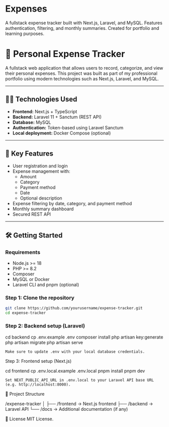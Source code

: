 # Expenses
A fullstack expense tracker built with Next.js, Laravel, and MySQL. Features authentication, filtering, and monthly summaries. Created for portfolio and learning purposes.

# 💸 Personal Expense Tracker

A fullstack web application that allows users to record, categorize, and view their personal expenses. This project was built as part of my professional portfolio using modern technologies such as Next.js, Laravel, and MySQL.

---

## 🧑‍💻 Technologies Used

- **Frontend:** Next.js + TypeScript
- **Backend:** Laravel 11 + Sanctum (REST API)
- **Database:** MySQL
- **Authentication:** Token-based using Laravel Sanctum
- **Local deployment:** Docker Compose (optional)

---

## 🚀 Key Features

- User registration and login
- Expense management with:
  - Amount
  - Category
  - Payment method
  - Date
  - Optional description
- Expense filtering by date, category, and payment method
- Monthly summary dashboard
- Secured REST API

---

## 🛠️ Getting Started

### Requirements

- Node.js >= 18
- PHP >= 8.2
- Composer
- MySQL or Docker
- Laravel CLI and pnpm (optional)

### Step 1: Clone the repository

```bash
git clone https://github.com/yourusername/expense-tracker.git
cd expense-tracker
```

### Step 2: Backend setup (Laravel)

cd backend
cp .env.example .env
composer install
php artisan key:generate
php artisan migrate
php artisan serve


``` Make sure to update .env with your local database credentials. ```

Step 3: Frontend setup (Next.js)

cd frontend
cp .env.local.example .env.local
pnpm install
pnpm dev

``` Set NEXT_PUBLIC_API_URL in .env.local to your Laravel API base URL (e.g. http://localhost:8000). ```

📁 Project Structure

/expense-tracker
│
├── /frontend      → Next.js frontend
├── /backend       → Laravel API
└── /docs          → Additional documentation (if any)

📜 License
MIT License.